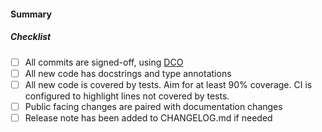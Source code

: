 <!-- Thanks for opening a pull request! Please do not just delete this text. -->

#### Summary
<!--
 Explain the **motivation** for making this change. What existing problem does the pull request solve? How can reviewers test this PR?

Please remember to:
- Pair the PR with an issue. If it is a new feature, the issue should proceed the PR and will have allowed sufficent time for discussions to take place. Pleases use
issue tags such as "Closes #XYZ" or "Resolves sigstore/repo-name#XYZ".
  [documentation](https://docs.github.com/en/github/managing-your-work-on-github/linking-a-pull-request-to-an-issue#linking-a-pull-request-to-an-issue-using-a-keyword)
- ensure your commits are signed-off, as sigstore uses the [DCO](https://en.wikipedia.org/wiki/Developer_Certificate_of_Origin) using `git commit -s`, or `git commit -s --amend` if you want to amend already existing commits

Thank you :)
-->

##### Checklist

- [ ] All commits are signed-off, using [DCO](https://en.wikipedia.org/wiki/Developer_Certificate_of_Origin)
- [ ] All new code has docstrings and type annotations
- [ ] All new code is covered by tests. Aim for at least 90% coverage. CI is configured to highlight lines not covered by tests.
- [ ] Public facing changes are paired with documentation changes
- [ ] Release note has been added to CHANGELOG.md if needed

<!--
Add a release note for each of the following conditions in CHANGELOG.md:

* Model signature changes (additions, deletions, updates)
* API additions: new functions, new arguments, new supported signing methods, etc.
* Anything noteworthy to an administrator using model-signing package (err on the side of over-communicating)
* New features and improvements, including behavioural changes, UI changes and CLI changes
* Bug fixes and fixes of previous known issues
* Deprecation warnings, breaking changes, or compatibility notes

Use past-tense.

-->
